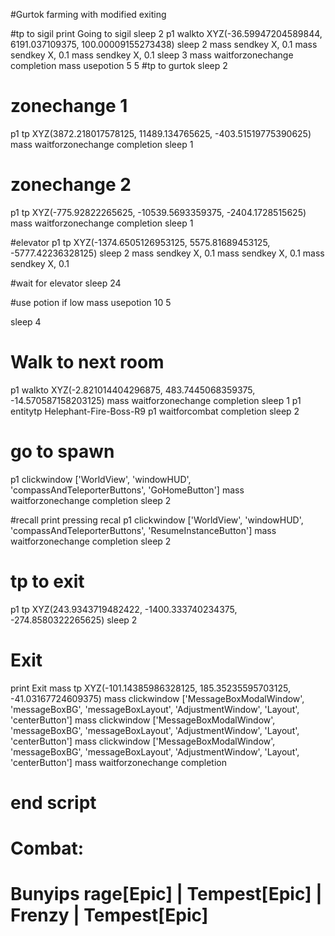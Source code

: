 #Gurtok farming with modified exiting

#tp to sigil
print Going to sigil
sleep 2
p1 walkto XYZ(-36.59947204589844, 6191.037109375, 100.00009155273438)
sleep 2
mass sendkey X, 0.1
mass sendkey X, 0.1
mass sendkey X, 0.1
sleep 3
mass waitforzonechange completion
mass usepotion 5 5
#tp to gurtok
sleep 2
# zonechange 1
p1 tp XYZ(3872.218017578125, 11489.134765625, -403.51519775390625)
mass waitforzonechange completion
sleep 1
# zonechange 2
p1 tp XYZ(-775.92822265625, -10539.5693359375, -2404.1728515625)
mass waitforzonechange completion
sleep 1

#elevator
p1 tp XYZ(-1374.6505126953125, 5575.81689453125, -5777.42236328125)
sleep 2
mass sendkey X, 0.1
mass sendkey X, 0.1
mass sendkey X, 0.1

#wait for elevator
sleep 24

#use potion if low
mass usepotion 10 5

sleep 4
# Walk to next room
p1 walkto XYZ(-2.821014404296875, 483.7445068359375, -14.570587158203125)
mass waitforzonechange completion
sleep 1
p1 entitytp Helephant-Fire-Boss-R9
p1 waitforcombat completion
sleep 2

# go to spawn
p1 clickwindow  ['WorldView', 'windowHUD', 'compassAndTeleporterButtons', 'GoHomeButton']
mass waitforzonechange completion
sleep 2

#recall
print pressing recal
p1 clickwindow  ['WorldView', 'windowHUD', 'compassAndTeleporterButtons', 'ResumeInstanceButton']
mass waitforzonechange completion
sleep 2

# tp to exit
p1 tp XYZ(243.9343719482422, -1400.333740234375, -274.8580322265625)
sleep 2

# Exit
print Exit
mass tp XYZ(-101.14385986328125, 185.35235595703125, -41.03167724609375)
mass clickwindow ['MessageBoxModalWindow', 'messageBoxBG', 'messageBoxLayout', 'AdjustmentWindow', 'Layout', 'centerButton']
mass clickwindow ['MessageBoxModalWindow', 'messageBoxBG', 'messageBoxLayout', 'AdjustmentWindow', 'Layout', 'centerButton']
mass clickwindow ['MessageBoxModalWindow', 'messageBoxBG', 'messageBoxLayout', 'AdjustmentWindow', 'Layout', 'centerButton']
mass waitforzonechange completion
# end script


# Combat:
# Bunyips rage[Epic] | Tempest[Epic] | Frenzy | Tempest[Epic]